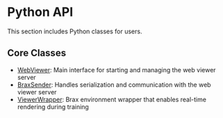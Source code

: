 # Python API

This section includes Python classes for users.

## Core Classes

- [WebViewer](python-api/webviewer): Main interface for starting and managing the web viewer server
- [BraxSender](python-api/braxsender): Handles serialization and communication with the web viewer server
- [ViewerWrapper](python-api/viewerwrapper): Brax environment wrapper that enables real-time rendering during training